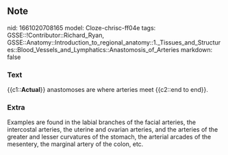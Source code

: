 ## Note
nid: 1661020708165
model: Cloze-chrisc-ff04e
tags: GSSE::!Contributor::Richard_Ryan, GSSE::Anatomy::Introduction_to_regional_anatomy::1._Tissues_and_Structures::Blood_Vessels_and_Lymphatics::Anastomosis_of_Arteries
markdown: false

### Text
<div class='toggle'>
  {{c1::<strong>Actual</strong>}} anastomoses are where arteries
  meet {{c2::end to end}}.
</div>

### Extra
<p id="58a23ab1-3172-4afd-93f2-24662e2b5869" class="">Examples are
found in the labial branches of the facial arteries, the
intercostal arteries, the uterine and ovarian arteries, and the
arteries of the greater and lesser curvatures of the stomach, the
arterial arcades of the mesentery, the marginal artery of the
colon, etc.
